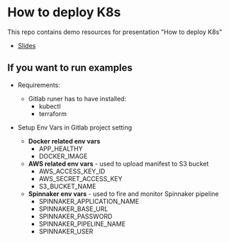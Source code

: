 # How to deploy K8s

This repo contains demo resources for presentation "How to deploy K8s"

- [Slides](https://docs.google.com/presentation/d/13jBASi2U6QwGjIHhO9eS2NAFtgEz7DyUQEcMt9orwJM/edit?usp=sharing)

## If you want to run examples

- Requirements:
    - Gitlab runer has to have installed:
        - kubectl
        - terraform

- Setup Env Vars in Gitlab project setting
    - **Docker related env vars**
        - APP_HEALTHY
        - DOCKER_IMAGE
    - **AWS related env vars** - used to upload manifest to S3 bucket
        - AWS_ACCESS_KEY_ID
        - AWS_SECRET_ACCESS_KEY
        - S3_BUCKET_NAME
    - **Spinnaker env vars** - used to fire and monitor Spinnaker pipeline
        - SPINNAKER_APPLICATION_NAME
        - SPINNAKER_BASE_URL
        - SPINNAKER_PASSWORD
        - SPINNAKER_PIPELINE_NAME
        - SPINNAKER_USER

